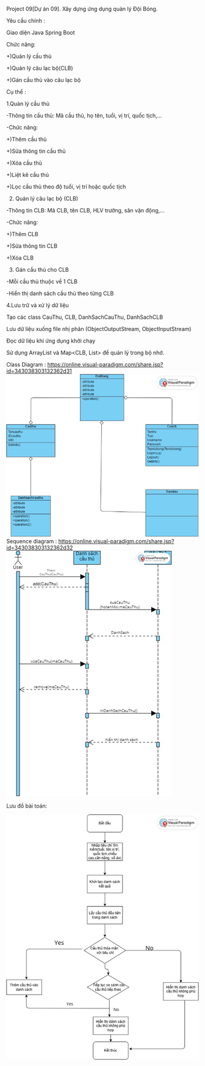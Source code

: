 Project 09[Dự án 09]. Xây dựng ứng dụng quản lý Đội Bóng.

Yêu cầu chính :

Giao diện Java Spring Boot

Chức năng:

+)Quản lý cầu thủ

+)Quản lý câu lạc bộ(CLB)

+)Gán cầu thủ vào câu lạc bộ

Cụ thể : 

1.Quản lý cầu thủ

-Thông tin cầu thủ: Mã cầu thủ, họ tên, tuổi, vị trí, quốc tịch,...

-Chức năng:

+)Thêm cầu thủ

+)Sửa thông tin cầu thủ

+)Xóa cầu thủ

+)Liệt kê cầu thủ

+)Lọc cầu thủ theo độ tuổi, vị trí hoặc quốc tịch

2. Quản lý câu lạc bộ (CLB)

-Thông tin CLB: Mã CLB, tên CLB, HLV trưởng, sân vận động,...

-Chức năng:

+)Thêm CLB

+)Sửa thông tin CLB

+)Xóa CLB

3. Gán cầu thủ cho CLB

-Mỗi cầu thủ thuộc về 1 CLB

-Hiển thị danh sách cầu thủ theo từng CLB

4.Lưu trữ và xử lý dữ liệu

Tạo các class CauThu, CLB, DanhSachCauThu, DanhSachCLB

Lưu dữ liệu xuống file nhị phân (ObjectOutputStream, ObjectInputStream)

Đọc dữ liệu khi ứng dụng khởi chạy

Sử dụng ArrayList<CauThu> và Map<CLB, List<CauThu>> để quản lý trong bộ nhớ.


Class Diagram :
https://online.visual-paradigm.com/share.jsp?id=343038303132362d31
<img src="img/Quanlidoibong.jpg">
Sequence diagram :
https://online.visual-paradigm.com/share.jsp?id=343038303132362d32
<img src="img/Quanlidoibong2.jpg">

Lưu đồ bài toán:

<img src="img/Lưu đồ bài toán.jpg">
